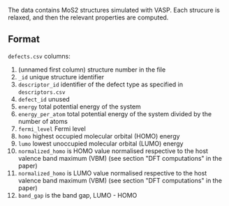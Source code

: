 The data contains MoS2 structures simulated with VASP. Each strucure is relaxed, and then the relevant properties are computed.


## Format
`defects.csv` columns:
1) (unnamed first column) structure number in the file
2) `_id` unique structure identifier
3) `descriptor_id` identifier of the defect type as specified in `descriptors.csv`
4) `defect_id` unused
5) `energy` total potential energy of the system
6) `energy_per_atom` total potential energy of the system divided by the number of atoms
7) `fermi_level` Fermi level
8) `homo` highest occupied molecular orbital (HOMO) energy
9) `lumo` lowest unoccupied molecular orbital (LUMO) energy
10) `normalized_homo` is HOMO value normalised respective to the host valence band maximum (VBM) (see section "DFT computations" in the paper)
11) `normalized_homo` is LUMO value normalised respective to the host valence band maximum (VBM) (see section "DFT computations" in the paper)
12) `band_gap` is the band gap, LUMO - HOMO
